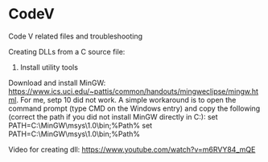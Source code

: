 # CodeV
Code V related files and troubleshooting


Creating DLLs from a C source file:

1. Install utility tools

Download and install MinGW: https://www.ics.uci.edu/~pattis/common/handouts/mingweclipse/mingw.html. For me, setp 10 did not work. A simple workaround is to open the command prompt (type CMD on the Windows entry) and copy the following (correct the path if you did not install MinGW directly in C:\):
  set PATH=C:\MinGW\msys\1.0\bin;%Path%
  set PATH=C:\MinGW\msys\1.0\bin;%Path%
  
Video for creating dll: https://www.youtube.com/watch?v=m6RVY84_mQE
